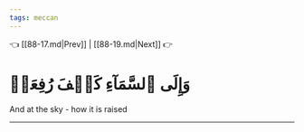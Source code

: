 ```yaml
---
tags: meccan
---
```


👈 [[88-17.md|Prev]] | [[88-19.md|Next]] 👉

# وَإِلَى ٱلسَّمَآءِ كَيۡفَ رُفِعَتۡ

And at the sky - how it is raised

---

